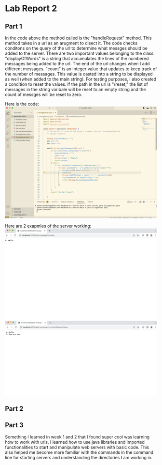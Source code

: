 # Lab Report 2

## Part 1
In the code above the method called is the "handleRequest" method. This method takes in a url as an arugment to disect it. The code checks conditons on the query of the url to determine what messges should be added to the server. There are two important values belonging to the class. "displayOfWords" is a string that accumulates the lines of the numbered messages being added to the url. The end of the url changes when I add different messages. "count" is an integer value that updates to keep track of the number of messages. This value is casted into a string to be displayed as well (when added to the main string). For testing purposes, I also created a condition to reset the values. If the path in the url is "/reset," the list of messages in the string varibale will be reset to an empty string and the count of messges will be reset to zero.

Here is the code:
![Image](Lab2Code.png)

Here are 2 exapmles of the server working: 
![Image](HowAreYou.png)
![Image](Hello.png)

## Part 2








## Part 3
Something I learned in week 1 and 2 that I found super cool was learning how to work with urls. I learned how to use java libraries and imported functionalities to start and manipulate web servers with basic code. This also helped me become more familiar with the commands in the command line for starting servers and understanding the directories I am working in.  
